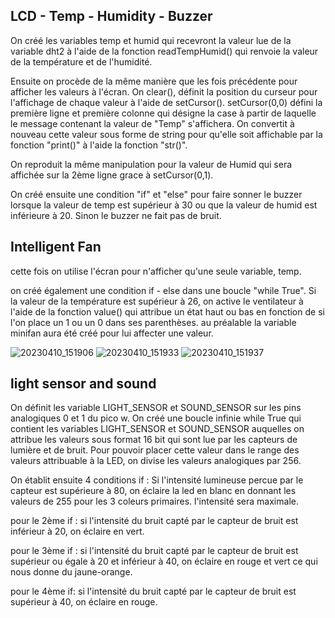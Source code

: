 ## LCD - Temp - Humidity - Buzzer

On créé les variables temp et humid qui recevront la valeur lue de la variable dht2 à l'aide de la fonction readTempHumid() qui renvoie la valeur de la température et de l'humidité.

Ensuite on procède de la même manière que les fois précédente pour afficher les valeurs à l'écran. On clear(), définit la position du curseur pour l'affichage de chaque valeur à l'aide de setCursor(). setCursor(0,0) défini la première ligne et première colonne qui désigne la case à partir de laquelle le message contenant la valeur de "Temp" s'affichera. On convertit à nouveau cette valeur sous forme de string pour qu'elle soit affichable par la fonction "print()" à l'aide la fonction "str()".

On reproduit la même manipulation pour la valeur de Humid qui sera affichée sur la 2ème ligne grace à setCursor(0,1).

On créé ensuite une condition "if" et "else" pour faire sonner le buzzer lorsque la valeur de temp est supérieur à 30 ou que la valeur de humid est inférieure à 20. Sinon le buzzer ne fait pas de bruit.

## Intelligent Fan

cette fois on utilise l'écran pour n'afficher qu'une seule variable, temp.

on créé également une condition if - else dans une boucle "while True".
Si la valeur de la température est supérieur à 26, on active le ventilateur à l'aide de la fonction value() qui attribue un état haut ou bas en fonction de si l'on place un 1 ou un 0 dans ses parenthèses. au préalable la variable minifan aura été créé pour lui affecter une valeur.


![20230410_151906](https://user-images.githubusercontent.com/129083868/233367649-5dc58f57-259d-4308-988e-d583c0311765.jpg)
![20230410_151933](https://user-images.githubusercontent.com/129083868/233367665-60bd26bc-9cde-4891-b4f1-4850273237ac.jpg)
![20230410_151937](https://user-images.githubusercontent.com/129083868/233367670-4fe912f7-8eb3-4ca5-8f1c-ff74b988ef06.jpg)

## light sensor and sound

On définit les variable LIGHT_SENSOR  et SOUND_SENSOR sur les pins analogiques 0 et 1 du pico w.
On créé une boucle infinie while True qui contient les variables LIGHT_SENSOR et SOUND_SENSOR auquelles on attribue les valeurs sous format 16 bit qui sont lue par les capteurs de lumière et de bruit. Pour pouvoir placer cette valeur dans le range des valeurs attribuable à la LED, on divise les valeurs analogiques par 256.

On établit ensuite 4 conditions if  :
Si l'intensité lumineuse percue par le capteur est supérieure à 80, on éclaire la led en blanc en donnant les valeurs de 255 pour les 3 coleurs primaires. l'intensité sera maximale.

pour le 2ème if :
si l'intensité du bruit capté par le capteur de bruit est inférieur à 20, on éclaire en vert.

pour le 3ème if :
si l'intensité du bruit capté par le capteur de bruit est supérieur ou égale à 20 et inférieur à 40, on éclaire en rouge et vert ce qui nous donne du jaune-orange.

pour le 4ème if:
si l'intensité du bruit capté par le capteur de bruit est supérieur à 40, on éclaire en rouge.


